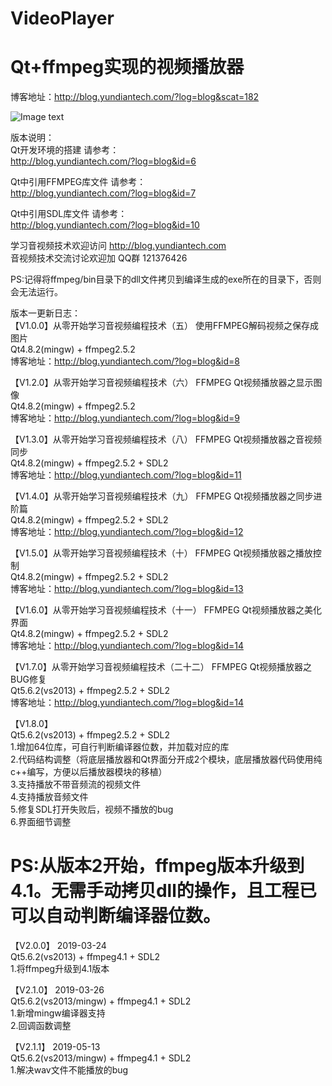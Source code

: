# VideoPlayer
# Qt+ffmpeg实现的视频播放器  
博客地址：http://blog.yundiantech.com/?log=blog&scat=182  

![Image text](https://raw.githubusercontent.com/yundiantech/VideoPlayer/master/screenshot.jpg)


版本说明：  
Qt开发环境的搭建 请参考：  
http://blog.yundiantech.com/?log=blog&id=6  

Qt中引用FFMPEG库文件 请参考：  
http://blog.yundiantech.com/?log=blog&id=7  

Qt中引用SDL库文件 请参考：  
http://blog.yundiantech.com/?log=blog&id=10  

学习音视频技术欢迎访问 http://blog.yundiantech.com  
音视频技术交流讨论欢迎加 QQ群 121376426    

PS:记得将ffmpeg/bin目录下的dll文件拷贝到编译生成的exe所在的目录下，否则会无法运行。  

版本一更新日志：  
【V1.0.0】从零开始学习音视频编程技术（五） 使用FFMPEG解码视频之保存成图片  
Qt4.8.2(mingw) + ffmpeg2.5.2  
博客地址：http://blog.yundiantech.com/?log=blog&id=8  

【V1.2.0】从零开始学习音视频编程技术（六） FFMPEG Qt视频播放器之显示图像  
Qt4.8.2(mingw) + ffmpeg2.5.2  
博客地址：http://blog.yundiantech.com/?log=blog&id=9  

【V1.3.0】从零开始学习音视频编程技术（八） FFMPEG Qt视频播放器之音视频同步  
Qt4.8.2(mingw) + ffmpeg2.5.2 + SDL2  
博客地址：http://blog.yundiantech.com/?log=blog&id=11  

【V1.4.0】从零开始学习音视频编程技术（九） FFMPEG Qt视频播放器之同步进阶篇  
Qt4.8.2(mingw) + ffmpeg2.5.2 + SDL2  
博客地址：http://blog.yundiantech.com/?log=blog&id=12  

【V1.5.0】从零开始学习音视频编程技术（十） FFMPEG Qt视频播放器之播放控制  
Qt4.8.2(mingw) + ffmpeg2.5.2 + SDL2  
博客地址：http://blog.yundiantech.com/?log=blog&id=13  

【V1.6.0】从零开始学习音视频编程技术（十一） FFMPEG Qt视频播放器之美化界面    
Qt4.8.2(mingw) + ffmpeg2.5.2 + SDL2  
博客地址：http://blog.yundiantech.com/?log=blog&id=14  

【V1.7.0】从零开始学习音视频编程技术（二十二） FFMPEG Qt视频播放器之BUG修复  
Qt5.6.2(vs2013) + ffmpeg2.5.2 + SDL2  
博客地址：http://blog.yundiantech.com/?log=blog&id=14  

【V1.8.0】  
Qt5.6.2(vs2013) + ffmpeg2.5.2 + SDL2  
1.增加64位库，可自行判断编译器位数，并加载对应的库  
2.代码结构调整（将底层播放器和Qt界面分开成2个模块，底层播放器代码使用纯c++编写，方便以后播放器模块的移植）  
3.支持播放不带音频流的视频文件  
4.支持播放音频文件  
5.修复SDL打开失败后，视频不播放的bug  
6.界面细节调整  

# PS:从版本2开始，ffmpeg版本升级到4.1。无需手动拷贝dll的操作，且工程已可以自动判断编译器位数。
【V2.0.0】 2019-03-24  
Qt5.6.2(vs2013) + ffmpeg4.1 + SDL2  
1.将ffmpeg升级到4.1版本  

【V2.1.0】 2019-03-26  
Qt5.6.2(vs2013/mingw) + ffmpeg4.1 + SDL2  
1.新增mingw编译器支持  
2.回调函数调整  
 
【V2.1.1】 2019-05-13  
Qt5.6.2(vs2013/mingw) + ffmpeg4.1 + SDL2  
1.解决wav文件不能播放的bug
